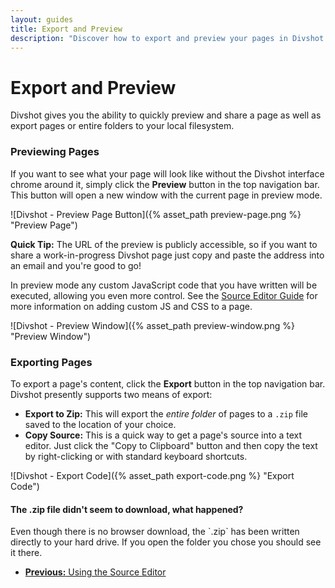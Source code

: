 ```yaml
---
layout: guides
title: Export and Preview
description: "Discover how to export and preview your pages in Divshot."
---
```


<h1 class='page-header'>Export and Preview</h1>

<p class='lead'>Divshot gives you the ability to quickly preview and share a page as well as export pages or entire folders to your local filesystem.</p>

### Previewing Pages

If you want to see what your page will look like without the Divshot interface chrome around it, simply click the **Preview** button in the top navigation bar. This button will open a new window with the current page in preview mode.

![Divshot - Preview Page Button]({% asset_path preview-page.png %} "Preview Page")

<div class='alert alert-success'><b>Quick Tip:</b> The URL of the preview is publicly accessible, so if you want to share a work-in-progress Divshot page just copy and paste the address into an email and you're good to go!</div>

In preview mode any custom JavaScript code that you have written will be executed, allowing you even more control. See the [Source Editor Guide](/guides/source.html) for more information on adding custom JS and CSS to a page.

![Divshot - Preview Window]({% asset_path preview-window.png %} "Preview Window")

### Exporting Pages

To export a page's content, click the **Export** button in the top navigation bar. Divshot presently supports two means of export:

* **Export to Zip:** This will export the *entire folder* of pages to a `.zip` file saved to the location of your choice.
* **Copy Source:** This is a quick way to get a page's source into a text editor. Just click the "Copy to Clipboard" button and then copy the text by right-clicking or with standard keyboard shortcuts.

![Divshot - Export Code]({% asset_path export-code.png %} "Export Code")

<div class='alert alert-info alert-question'>
  <h4>The .zip file didn't seem to download, what happened?</h4>
  <p>Even though there is no browser download, the `.zip` has been written directly to your hard drive. If you open the folder you chose you should see it there.</p>
</div>

<ul class="pager">
  <li><a href="/guides/source.html"><b>Previous:</b> Using the Source Editor</a</li>
</ul>